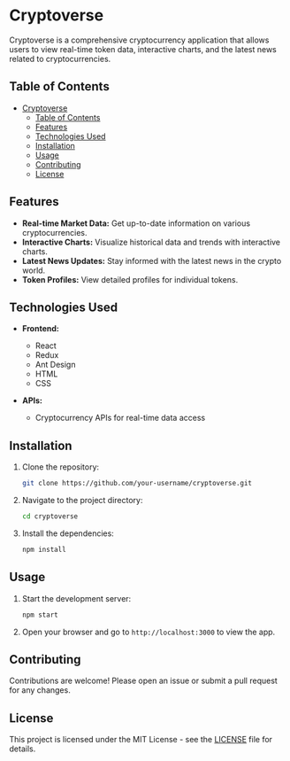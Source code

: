 # Cryptoverse

Cryptoverse is a comprehensive cryptocurrency application that allows users to view real-time token data, interactive charts, and the latest news related to cryptocurrencies.

## Table of Contents

- [Cryptoverse](#cryptoverse)
  - [Table of Contents](#table-of-contents)
  - [Features](#features)
  - [Technologies Used](#technologies-used)
  - [Installation](#installation)
  - [Usage](#usage)
  - [Contributing](#contributing)
  - [License](#license)

## Features

- **Real-time Market Data:** Get up-to-date information on various cryptocurrencies.
- **Interactive Charts:** Visualize historical data and trends with interactive charts.
- **Latest News Updates:** Stay informed with the latest news in the crypto world.
- **Token Profiles:** View detailed profiles for individual tokens.

## Technologies Used

- **Frontend:**

  - React
  - Redux
  - Ant Design
  - HTML
  - CSS

- **APIs:**
  - Cryptocurrency APIs for real-time data access

## Installation

1. Clone the repository:
   ```bash
   git clone https://github.com/your-username/cryptoverse.git
   ```
2. Navigate to the project directory:
   ```bash
   cd cryptoverse
   ```
3. Install the dependencies:
   ```bash
   npm install
   ```

## Usage

1. Start the development server:
   ```bash
   npm start
   ```
2. Open your browser and go to `http://localhost:3000` to view the app.

## Contributing

Contributions are welcome! Please open an issue or submit a pull request for any changes.

## License

This project is licensed under the MIT License - see the [LICENSE](LICENSE) file for details.
